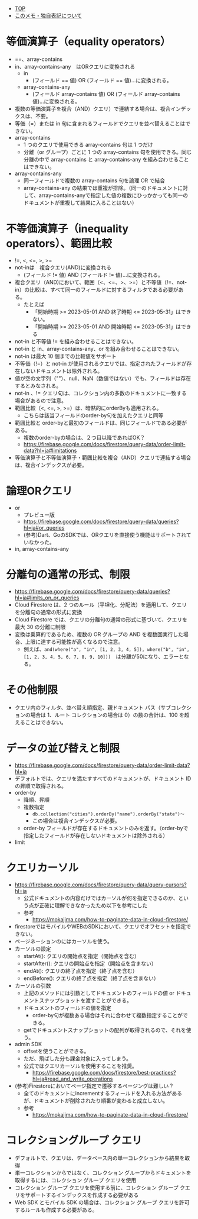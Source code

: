 - [TOP](./README.md)
- [このメモ・独自表記について](../README.md)



# 等価演算子（equality operators）
* ==、array-contains
* in、array-contains-any　はORクエリに変換される
    * in
        * (フィールド == 値) OR (フィールド == 値)...に変換される。
    * array-contains-any
        * (フィールド array-contains 値) OR (フィールド array-contains 値)...に変換される。
* 複数の等価演算子を複合（AND）クエリ）で連結する場合は、複合インデックスは、不要。
* 等価（=）または in 句に含まれるフィールドでクエリを並べ替えることはできない。
* array-contains
    * 1 つのクエリで使用できる array-contains 句は 1 つだけ
    * 分離（or グループ）ごとに 1 つの array-contains 句を使用できる。同じ分離の中で array-contains と array-contains-any を組み合わせることはできない。
* array-contains-any 
    * 同一フィールドで複数の array-contains 句を論理 OR で結合
    * array-contains-any の結果では重複が排除。（同一のドキュメントに対して、array-contains-anyで指定した値の複数にひっかかっても同一のドキュメントが重複して結果に入ることはない）

# 不等価演算子（inequality operators）、範囲比較
* !=, <, <=, >, >=
* not-inは　複合クエリ(AND)に変換される
    * (フィールド != 値) AND (フィールド != 値)...に変換される。
* 複合クエリ（AND)において、範囲（<、<=、>、>=）と不等値（!=、not-in）の比較は、すべて同一のフィールドに対するフィルタである必要がある。
    * たとえば 
        * 「開始時期 >= 2023-05-01 AND 終了時期 <= 2023-05-31」はできない。
        * 「開始時期 >= 2023-05-01 AND 開始時期 <= 2023-05-31」はできる
* not-in と不等値 != を組み合わせることはできない。
* not-in と in、array-contains-any、or を組み合わせることはできない。
* not-in は最大 10 個までの比較値をサポート
* 不等価（!=）と not-in が使用されるクエリでは、指定されたフィールドが存在しないドキュメントは除外される。
* 値が空の文字列（""）、null、NaN（数値ではない）でも、フィールドは存在するとみなされる。
* not-in 、!= クエリ句は、コレクション内の多数のドキュメントに一致する場合があるので注意。
* 範囲比較（<, <=, >, >=）は、暗黙的にorderByも適用される。
    * こちらは該当フィールドのorder-by句を加えたクエリと同等
* 範囲比較と order-byと最初のフィールドは、同じフィールドである必要がある。
    * 複数のorder-byの場合は、２つ目以降であればOK？
    * https://firebase.google.com/docs/firestore/query-data/order-limit-data?hl=ja#limitations
* 等価演算子と不等価演算子・範囲比較を複合（AND）クエリで連結する場合は、複合インデックスが必要。

# 論理ORクエリ
* or
    * プレビュー版
    * https://firebase.google.com/docs/firestore/query-data/queries?hl=ja#or_queries
    * (参考)Dart、GoのSDKでは、ORクエリを直接使う機能はサポートされていなかった。
* in, array-contains-any

# 分離句の通常の形式、制限
* https://firebase.google.com/docs/firestore/query-data/queries?hl=ja#limits_on_or_queries
* Cloud Firestore は、2 つのルール（平坦化、分配法）を適用して、クエリを分離句の通常の形式に変換
* Cloud Firestore では、クエリの分離句の通常の形式に基づいて、クエリを最大 30 の分離に制限
* 変換は乗算的であるため、複数の OR グループの AND を複数回実行した場合、上限に達する可能性が高くなるので注意。
    * 例えば、`and(where("a", "in", [1, 2, 3, 4, 5]), where("b", "in", [1, 2, 3, 4, 5, 6, 7, 8, 9, 10]))`　は分離が50になり、エラーとなる。

# その他制限
* クエリ内のフィルタ、並べ替え順指定、親ドキュメント パス（サブコレクションの場合は 1、ルート コレクションの場合は 0）の数の合計は、100 を超えることはできない。

# データの並び替えと制限
* https://firebase.google.com/docs/firestore/query-data/order-limit-data?hl=ja
* デフォルトでは、クエリを満たすすべてのドキュメントが、ドキュメント ID の昇順で取得される。
* order-by
    * 降順、昇順
    * 複数指定
        * `db.collection("cities").orderBy("name").orderBy("state")〜`
        * この場合は複合インデックスが必要。
    * order-by フィールドが存在するドキュメントのみを返す。（order-byで指定したフィールドが存在しないドキュメントは除外される）
* limit

# クエリカーソル
* https://firebase.google.com/docs/firestore/query-data/query-cursors?hl=ja
    * 公式ドキュメントの内容だけではカーソルが何を指定できるのか、という点が正確に理解できなかったため以下を参考にした
    * 参考
        * https://mokajima.com/how-to-paginate-data-in-cloud-firestore/
* firestoreではモバイルやWEBのSDKにおいて、クエリでオフセットを指定できない。
* ページネーションのにはカーソルを使う。
* カーソルの設定
    * startAt(): クエリの開始点を指定（開始点を含む）
    * startAfter(): クエリの開始点を指定（開始点を含まない）
    * endAt(): クエリの終了点を指定（終了点を含む）
    * endBefore(): クエリの終了点を指定（終了点を含まない）
* カーソルの引数
    * 上記のメソッドには引数としてドキュメントのフィールドの値  or  ドキュメントスナップショットを渡すことができる。
    * ドキュメントのフィールドの値を指定
        * order-by句が複数ある場合はそれに合わせて複数指定することができる。
    * getでドキュメントスナップショットの配列が取得されるので、それを使う。
* admin SDK
    * offsetを使うことができる。
    * ただ、飛ばした分も課金対象に入ってしまう。
    * 公式ではクエリカーソルを使用することを推奨。
        * https://firebase.google.com/docs/firestore/best-practices?hl=ja#read_and_write_operations
* (参考)Firestoreにおいてページ指定で遷移するページングは難しい？
    * 全てのドキュメントにincrementするフィールドを入れる方法があるが、ドキュメントが削除されたり順番が変わると成立しない。
    * 参考
        * https://mokajima.com/how-to-paginate-data-in-cloud-firestore/

# コレクショングループ クエリ
* デフォルトで、クエリは、データベース内の単一コレクションから結果を取得
* 単一コレクションからではなく、コレクション グループからドキュメントを取得するには、コレクション グループ クエリを使用
* コレクション グループ クエリを使用する前に、コレクション グループ クエリをサポートするインデックスを作成する必要がある
* Web SDK とモバイル SDK の場合は、コレクション グループ クエリを許可するルールも作成する必要がある。
